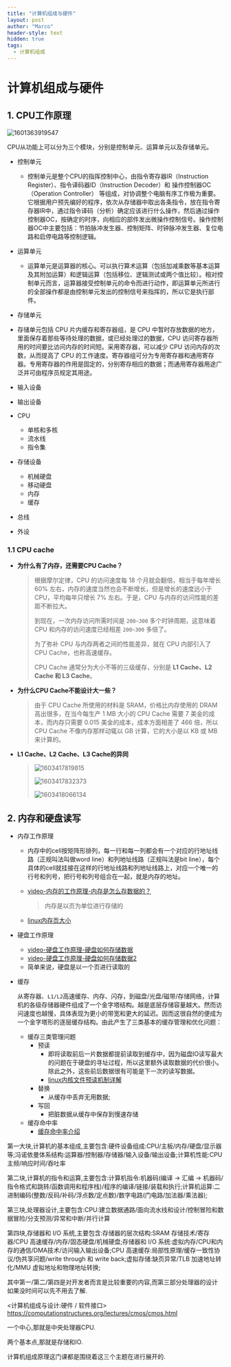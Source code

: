 ```yaml
---
title: "计算机组成与硬件"
layout: post
author: "Marco"
header-style: text
hidden: true
tags:
  - 计算机组成
---
```


# 计算机组成与硬件

## 1. CPU工作原理

![1601363919547](https://s2.loli.net/2022/01/21/xUvaARYc1yFNWK4.png)

CPU从功能上可以分为三个模块，分别是控制单元、运算单元以及存储单元。

* 控制单元
  *  控制单元是整个CPU的指挥控制中心，由指令寄存器IR（Instruction Register）、指令译码器ID（Instruction Decoder）和 操作控制器OC（Operation Controller） 等组成，对协调整个电脑有序工作极为重要。它根据用户预先编好的程序，依次从存储器中取出各条指令，放在指令寄存器IR中，通过指令译码（分析）确定应该进行什么操作，然后通过操作控制器OC，按确定的时序，向相应的部件发出微操作控制信号。操作控制器OC中主要包括：节拍脉冲发生器、控制矩阵、时钟脉冲发生器、复位电路和启停电路等控制逻辑。 
* 运算单元
  * 运算单元是运算器的核心。可以执行算术运算（包括加减乘数等基本运算及其附加运算）和逻辑运算（包括移位、逻辑测试或两个值比较）。相对控制单元而言，运算器接受控制单元的命令而进行动作，即运算单元所进行的全部操作都是由控制单元发出的控制信号来指挥的，所以它是执行部件。 
*  存储单元
  * 存储单元包括 CPU 片内缓存和寄存器组，是 CPU 中暂时存放数据的地方，里面保存着那些等待处理的数据，或已经处理过的数据，CPU 访问寄存器所用的时间要比访问内存的时间短。采用寄存器，可以减少 CPU 访问内存的次数，从而提高了 CPU 的工作速度。寄存器组可分为专用寄存器和通用寄存器。专用寄存器的作用是固定的，分别寄存相应的数据；而通用寄存器用途广泛并可由程序员规定其用途。 
* 输入设备
* 输出设备

* CPU
  * 单核和多核
  * 流水线
  * 指令集
* 存储设备
  * 机械硬盘
  * 移动硬盘
  * 内存
  * 缓存
* 总线
* 外设


### 1.1 CPU cache

* **为什么有了内存，还需要CPU Cache？**

  > 根据摩尔定律，CPU 的访问速度每 18 个月就会翻倍，相当于每年增长 60% 左右，内存的速度当然也会不断增长，但是增长的速度远小于 CPU，平均每年只增长 7% 左右。于是，CPU 与内存的访问性能的差距不断拉大。
  >
  > 到现在，一次内存访问所需时间是 `200~300` 多个时钟周期，这意味着 CPU 和内存的访问速度已经相差 `200~300` 多倍了。
  >
  > 为了弥补 CPU 与内存两者之间的性能差异，就在 CPU 内部引入了  CPU Cache，也称高速缓存。
  >
  > CPU Cache 通常分为大小不等的三级缓存，分别是 **L1 Cache、L2 Cache 和 L3 Cache**。

* **为什么CPU Cache不能设计大一些？**

  >  由于 CPU Cache 所使用的材料是 SRAM，价格比内存使用的 DRAM 高出很多，在当今每生产 1 MB 大小的 CPU Cache 需要 7 美金的成本，而内存只需要 0.015 美金的成本，成本方面相差了 466 倍，所以 CPU Cache 不像内存那样动辄以 GB 计算，它的大小是以 KB 或 MB 来计算的。 

* **L1 Cache、L2 Cache、L3 Cache的异同**

  > ![1603417819815](https://s2.loli.net/2022/01/21/WTMymqc8G19jK6b.png)
  >
  > ![1603417832373](https://s2.loli.net/2022/01/21/4qax7vWJnIHjRD9.png)
  >
  > ![1603418066134](https://s2.loli.net/2022/01/21/Mpujv91qI3eSw2C.png)

## 2. 内存和硬盘读写

- 内存工作原理

  - 内存中的cell按矩阵形排列，每一行和每一列都会有一个对应的行地址线路（正规叫法叫做word line）和列地址线路（正规叫法是bit line），每个具体的cell就挂接在这样的行地址线路和列地址线路上，对应一个唯一的行号和列号，把行号和列号组合在一起，就是内存的地址。

  - [video-内存的工作原理-内存是怎么存数据的？](https://www.youtube.com/watch?v=aO_kBa9DzPQ)

    > 内存是以页为单位进行存储的

  - [linux内存页大小](https://blog.csdn.net/qq_35995514/article/details/113060907)

- 硬盘工作原理
  - [video-硬盘工作原理-硬盘如何存储数据](https://www.youtube.com/watch?v=svhIPM2VT8U)
  - [video-硬盘工作原理-硬盘如何存储数据2](https://www.youtube.com/watch?v=UNLEvvmcyWA)
  - 简单来说，硬盘是以一个页进行读取的

- 缓存

  ​	从寄存器、`L1/L2`高速缓存、内存、闪存，到磁盘/光盘/磁带/存储网络，计算机的各级存储器硬件组成了一个金字塔结构。越是底层存储容量越大。然而访问速度也越慢，具体表现为更小的带宽和更大的延迟。因而这很自然的便成为一个金字塔形的逐层缓存结构。由此产生了三类基本的缓存管理和优化问题：

  - 缓存三类管理问题
    - 预读
      - 即将读取前后一片数据都提前读取到缓存中，因为磁盘IO读写最大的问题在于硬盘的寻址过程，所以这里额外读取数据的代价很小。除此之外，这些前后数据很有可能是下一次的读写数据。
      - [linux内核文件预读机制详解](https://blog.csdn.net/kunyus/article/details/104620057)
    - 替换
      - 从缓存中丢弃无用数据;
    - 写回
      - 把脏数据从缓存中保存到慢速存储
  - 缓存命中率
    - [缓存命中率介绍](https://blog.csdn.net/qq_22585453/article/details/110080900)


第一大块,计算机的基本组成,主要包含:硬件设备组成:CPU/主板/内存/硬盘/显示器等;冯诺依曼体系结构:运算器/控制器/存储器/输入设备/输出设备;计算机性能:CPU 主频/响应时间/吞吐率

第二块,计算机的指令和运算,主要包含:计算机指令:机器码(编译 -> 汇编 -> 机器码/指令格式和跳转/函数调用和程序栈)/程序的编译/链接/装载和执行;计算机运算:二进制编码(整数/反码/补码/浮点数/定点数)/数字电路(门电路/加法器/乘法器);

第三块,处理器设计,主要包含:CPU:建立数据通路/面向流水线和设计/控制冒险和数据冒险/分支预测/异常和中断/并行计算

第四块,存储器和 I/O 系统,主要包含:存储器的层次结构:SRAM 存储技术/寄存器/CPU 高速缓存/内存/固态硬盘/机械硬盘;存储器和 I/O 系统:虚拟内存/CPU和内存的通信/DMA技术/访问输入输出设备;CPU 高速缓存:局部性原理/缓存一致性协议/伪共享问题/write through 和 write back;虚拟存储:缺页异常/TLB 加速地址转化/MMU 虚拟地址和物理地址转换;

其中第一/第二/第四是对开发者而言是比较重要的内容,而第三部分处理器的设计如果没时间可以先不用去了解.


<计算机组成与设计:硬件 / 软件接口>
https://computationstructures.org/lectures/cmos/cmos.html

一个中心,那就是中央处理器CPU.

两个基本点,那就是存储和IO.

计算机组成原理这门课都是围绕着这三个主题在进行展开的.